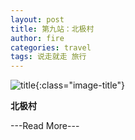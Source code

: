 ```yaml
---
layout: post
title: 第九站：北极村
author: fire
categories: travel 
tags: 说走就走 旅行
---
```


![title](http://image.sideproject.cn/title/title_132.jpg){:class="image-title"}

**北极村**


---Read More---
